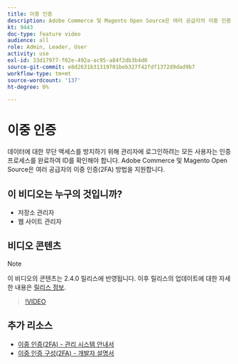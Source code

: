 ```yaml
---
title: 이중 인증
description: Adobe Commerce 및 Magento Open Source은 여러 공급자의 이중 인증(2FA) 방법을 지원합니다. 이중 인증 기능이 어떻게 저장소 관리자의 보안을 유지하는 데 도움이 되는지 알아봅니다.
kt: 9443
doc-type: feature video
audience: all
role: Admin, Leader, User
activity: use
exl-id: 33d17977-f02e-492a-ac95-a84f2db3b4d0
source-git-commit: e8d2631b31319701beb327f42fdf1372d9dad9b7
workflow-type: tm+mt
source-wordcount: '137'
ht-degree: 0%

---
```


# 이중 인증

데이터에 대한 무단 액세스를 방지하기 위해 관리자에 로그인하려는 모든 사용자는 인증 프로세스를 완료하여 ID를 확인해야 합니다. Adobe Commerce 및 Magento Open Source은 여러 공급자의 이중 인증(2FA) 방법을 지원합니다.

## 이 비디오는 누구의 것입니까?

- 저장소 관리자
- 웹 사이트 관리자

## 비디오 콘텐츠

>[!NOTE]
>
>이 비디오의 콘텐츠는 2.4.0 릴리스에 반영됩니다. 이후 릴리스의 업데이트에 대한 자세한 내용은 [릴리스 정보](https://experienceleague.adobe.com/docs/commerce-operations/release/notes/overview.html).

>[!VIDEO](https://video.tv.adobe.com/v/339104?quality=12&learn=on)

## 추가 리소스

- [이중 인증(2FA) - 관리 시스템 안내서](https://experienceleague.adobe.com/docs/commerce-admin/systems/security/2fa/security-two-factor-authentication.html)
- [이중 인증 구성(2FA) - 개발자 설명서](https://developer.adobe.com/commerce/testing/functional-testing-framework/two-factor-authentication/)
